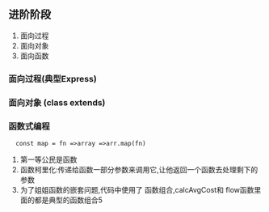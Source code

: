 ## 进阶阶段
1. 面向过程
2. 面向对象
3. 面向函数

###  面向过程(典型Express)
 

### 面向对象 (class extends)

###  函数式编程
```
  const map = fn =>array =>arr.map(fn)
```
1. 第一等公民是函数
2. 函数柯里化:传递给函数一部分参数来调用它,让他返回一个函数去处理剩下的参数
3. 为了姐姐函数的嵌套问题,代码中使用了 函数组合,calcAvgCost和 flow函数里面的都是典型的函数组合5

